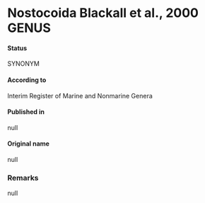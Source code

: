 Nostocoida Blackall et al., 2000 GENUS
=======

#### Status
SYNONYM

#### According to
Interim Register of Marine and Nonmarine Genera

#### Published in
null

#### Original name
null

### Remarks
null